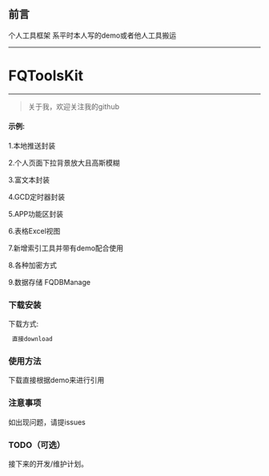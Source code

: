 
## 前言
个人工具框架 系平时本人写的demo或者他人工具搬运


---
# FQToolsKit
-------------

> 关于我，欢迎关注我的github 

#### 示例:  

1.本地推送封装

2.个人页面下拉背景放大且高斯模糊

3.富文本封装

4.GCD定时器封装

5.APP功能区封装

6.表格Excel视图

7.新增索引工具并带有demo配合使用

8.各种加密方式

9.数据存储 FQDBManage


### 下载安装
下载方式:  
```   xml
 直接download
```

### 使用方法
下载直接根据demo来进行引用

### 注意事项
如出现问题，请提issues

### TODO（可选）
接下来的开发/维护计划。



